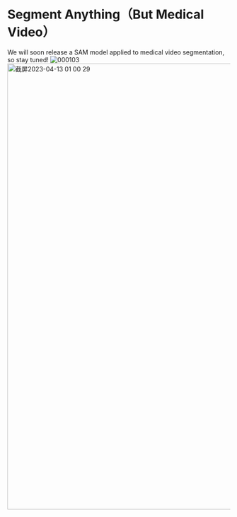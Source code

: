 # Segment Anything（But Medical Video）
We will soon release a SAM model applied to medical video segmentation, so stay tuned!
![000103](https://user-images.githubusercontent.com/88203748/231528167-652a2842-220d-483e-96d8-5f99c5f771ca.png)
<img width="1009" alt="截屏2023-04-13 01 00 29" src="https://user-images.githubusercontent.com/88203748/231529731-5b464de7-8245-4221-9e53-4fb3f4a571b6.png">
